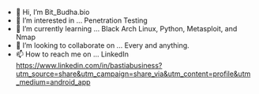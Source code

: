 - 👋 Hi, I’m Bit_Budha.bio 
- 👀 I’m interested in ... Penetration Testing 
- 🌱 I’m currently learning ... Black Arch Linux, Python, Metasploit, and Nmap
- 💞️ I’m looking to collaborate on ... Every and anything.
- 📫 How to reach me on ... LinkedIn https://www.linkedin.com/in/bastiabusiness?utm_source=share&utm_campaign=share_via&utm_content=profile&utm_medium=android_app

<!---
BoukmanBananaBuddhaBastia/BoukmanBananaBuddhaBastia is a ✨ special ✨ repository because its `README.md` (this file) appears on your GitHub profile.
You can click the Preview link to take a look at your changes.
--->

